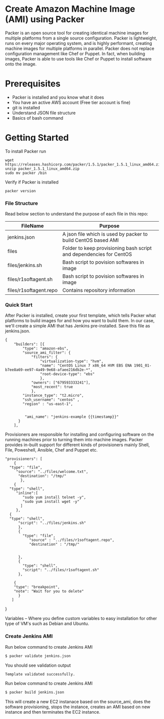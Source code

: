 # Create Amazon Machine Image (AMI) using Packer

Packer is an open source tool for creating identical machine images for multiple platforms from a single source configuration. Packer is lightweight, runs on every major operating system, and is highly performant, creating machine images for multiple platforms in parallel. Packer does not replace configuration management like Chef or Puppet. In fact, when building images, Packer is able to use tools like Chef or Puppet to install software onto the image.

# Prerequisites

  - Packer is installed and you know what it does
  - You have an active AWS account (Free tier account is fine)
  - git is installed
  - Understand JSON file structure
  - Basics of bash command

# Getting Started
To install Packer run
```
wget https://releases.hashicorp.com/packer/1.5.1/packer_1.5.1_linux_amd64.zip
unzip packer_1.5.1_linux_amd64.zip
sudo mv packer /bin
```

Verify if Packer is installed
```
packer version
```

### File Structure

Read below section to understand the purpose of each file in this repo:

| FileName | Purpose |
| ------ | ------ |
| jenkins.json | A json file which is used by packer to build CentOS based AMI |
| files | Folder to keep provisioning bash script and dependencies for CentOS |
| files/jenkins.sh | Bash script to povision softwares in image |
| files/r1softagent.sh | Bash script to povision softwares in image |
| files/r1softagent.repo | Contains repository information  |


### Quick Start

After Packer is installed, create your first template, which tells Packer what platforms to build images for and how you want to build them. In our case, we'll create a simple AMI that has Jenkins pre-installed. Save this file as jenkins.json. 
```
{ 
    "builders": [{                                        
        "type": "amazon-ebs",
        "source_ami_filter": {
            "filters": {
                "virtualization-type": "hvm",
                "name": "CentOS Linux 7 x86_64 HVM EBS ENA 1901_01-b7ee8a69-ee97-4a49-9e68-afaee216db2e-*",
                "root-device-type": "ebs"
                },
            "owners": ["679593333241"],
            "most_recent": true
            },
        "instance_type": "t2.micro",
        "ssh_username": "centos" ,
        "region" : "us-east-1",
       
        
         "ami_name": "jenkins-example {{timestamp}}"
      }
    ],
 ```

Provisioners are responsible for installing and configuring software on the running machines prior to turning them into machine images. Packer provides in-built support for different kinds of provisioners mainly Shell, File, Poweshell, Ansible, Chef and Puppet etc.

    "provisioners": [
        {
      "type": "file",
         "source": "../files/welcome.txt",
          "destination": "/tmp/"
           },
        {
      "type": "shell",
         "inline":[
            "sudo yum install telnet -y",
            "sudo yum install wget -y"
           ]
         },
      {
      "type": "shell",
          "script": "../files/jenkins.sh"
          },
          {
            "type": "file",
               "source" : "../files/r1softagent.repo",
               "destination" : "/tmp/"


          },
          {
            "type": "shell",
            "script": "../files/r1softagent.sh"
          },

        {
        "type": "breakpoint",
        "note": "Wait for you to delete"
          }
       ]

  }

  Variables – Where you define custom variables to easy installation for other type of VM's such as Debian and Ubuntu. 

### Create Jenkins AMI 

Run below command to create Jenkins AMI
```sh
$ packer validate jenkins.json
```
You should see validation output
```sh
Template validated successfully.
```

Run below command to create Jenkins AMI

```sh
$ packer build jenkins.json
```

This will create a new EC2 instanace based on the source_ami, does the software provisioning, stops the instance, creates an AMI based on new instance and then terminates the EC2 instance.

